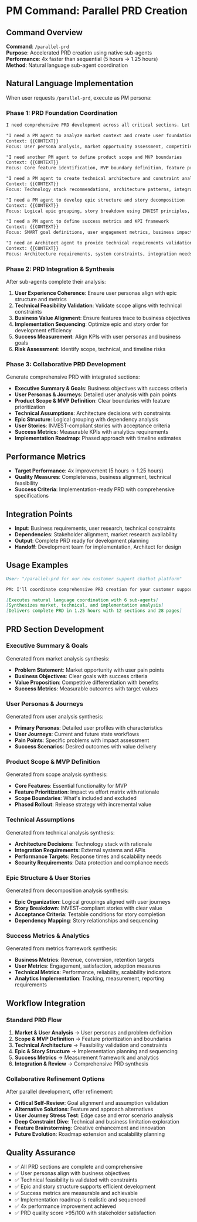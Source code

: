 # PM Command: Parallel PRD Creation

## Command Overview
**Command**: `/parallel-prd`  
**Purpose**: Accelerated PRD creation using native sub-agents  
**Performance**: 4x faster than sequential (5 hours → 1.25 hours)  
**Method**: Natural language sub-agent coordination

## Natural Language Implementation

When user requests `/parallel-prd`, execute as PM persona:

### Phase 1: PRD Foundation Coordination

```markdown
I need comprehensive PRD development across all critical sections. Let me coordinate with specialized PM agents to ensure thorough coverage and quality.

"I need a PM agent to analyze market context and create user foundation
Context: {{CONTEXT}}
Focus: User persona analysis, market opportunity assessment, competitive landscape, user journey mapping, pain point identification, and business value proposition creation"

"I need another PM agent to define product scope and MVP boundaries
Context: {{CONTEXT}}
Focus: Core feature identification, MVP boundary definition, feature prioritization matrix, phased rollout strategy, technical complexity assessment, and resource requirement analysis"

"I need a PM agent to create technical architecture and constraint analysis
Context: {{CONTEXT}}
Focus: Technology stack recommendations, architecture patterns, integration requirements, scalability considerations, deployment strategy, and technical constraint documentation"

"I need a PM agent to develop epic structure and story decomposition
Context: {{CONTEXT}}
Focus: Logical epic grouping, story breakdown using INVEST principles, dependency analysis, implementation sequencing, acceptance criteria frameworks, and testing alignment"

"I need a PM agent to define success metrics and KPI framework
Context: {{CONTEXT}}
Focus: SMART goal definitions, user engagement metrics, business impact measurements, technical performance indicators, A/B testing strategy, and success milestones"

"I need an Architect agent to provide technical requirements validation
Context: {{CONTEXT}}
Focus: Architecture requirements, system constraints, integration needs, performance requirements, and technical feasibility validation"
```

### Phase 2: PRD Integration & Synthesis

After sub-agents complete their analysis:

1. **User Experience Coherence**: Ensure user personas align with epic structure and metrics
2. **Technical Feasibility Validation**: Validate scope aligns with technical constraints
3. **Business Value Alignment**: Ensure features trace to business objectives
4. **Implementation Sequencing**: Optimize epic and story order for development efficiency
5. **Success Measurement**: Align KPIs with user personas and business goals
6. **Risk Assessment**: Identify scope, technical, and timeline risks

### Phase 3: Collaborative PRD Development

Generate comprehensive PRD with integrated sections:
- **Executive Summary & Goals**: Business objectives with success criteria
- **User Personas & Journeys**: Detailed user analysis with pain points
- **Product Scope & MVP Definition**: Clear boundaries with feature prioritization
- **Technical Assumptions**: Architecture decisions with constraints
- **Epic Structure**: Logical grouping with dependency analysis
- **User Stories**: INVEST-compliant stories with acceptance criteria
- **Success Metrics**: Measurable KPIs with analytics requirements
- **Implementation Roadmap**: Phased approach with timeline estimates

## Performance Metrics

- **Target Performance**: 4x improvement (5 hours → 1.25 hours)
- **Quality Measures**: Completeness, business alignment, technical feasibility
- **Success Criteria**: Implementation-ready PRD with comprehensive specifications

## Integration Points

- **Input**: Business requirements, user research, technical constraints
- **Dependencies**: Stakeholder alignment, market research availability
- **Output**: Complete PRD ready for development planning
- **Handoff**: Development team for implementation, Architect for design

## Usage Examples

```markdown
User: "/parallel-prd for our new customer support chatbot platform"

PM: I'll coordinate comprehensive PRD creation for your customer support chatbot platform. Let me engage specialized PM agents for parallel development...

[Executes natural language coordination with 6 sub-agents]
[Synthesizes market, technical, and implementation analysis]
[Delivers complete PRD in 1.25 hours with 12 sections and 28 pages]
```

## PRD Section Development

### Executive Summary & Goals
Generated from market analysis synthesis:
- **Problem Statement**: Market opportunity with user pain points
- **Business Objectives**: Clear goals with success criteria
- **Value Proposition**: Competitive differentiation with benefits
- **Success Metrics**: Measurable outcomes with target values

### User Personas & Journeys
Generated from user analysis synthesis:
- **Primary Personas**: Detailed user profiles with characteristics
- **User Journeys**: Current and future state workflows
- **Pain Points**: Specific problems with impact assessment
- **Success Scenarios**: Desired outcomes with value delivery

### Product Scope & MVP Definition
Generated from scope analysis synthesis:
- **Core Features**: Essential functionality for MVP
- **Feature Prioritization**: Impact vs effort matrix with rationale
- **Scope Boundaries**: What's included and excluded
- **Phased Rollout**: Release strategy with incremental value

### Technical Assumptions
Generated from technical analysis synthesis:
- **Architecture Decisions**: Technology stack with rationale
- **Integration Requirements**: External systems and APIs
- **Performance Targets**: Response times and scalability needs
- **Security Requirements**: Data protection and compliance needs

### Epic Structure & User Stories
Generated from decomposition analysis synthesis:
- **Epic Organization**: Logical groupings aligned with user journeys
- **Story Breakdown**: INVEST-compliant stories with clear value
- **Acceptance Criteria**: Testable conditions for story completion
- **Dependency Mapping**: Story relationships and sequencing

### Success Metrics & Analytics
Generated from metrics framework synthesis:
- **Business Metrics**: Revenue, conversion, retention targets
- **User Metrics**: Engagement, satisfaction, adoption measures
- **Technical Metrics**: Performance, reliability, scalability indicators
- **Analytics Implementation**: Tracking, measurement, reporting requirements

## Workflow Integration

### Standard PRD Flow
1. **Market & User Analysis** → User personas and problem definition
2. **Scope & MVP Definition** → Feature prioritization and boundaries
3. **Technical Architecture** → Feasibility validation and constraints
4. **Epic & Story Structure** → Implementation planning and sequencing
5. **Success Metrics** → Measurement framework and analytics
6. **Integration & Review** → Comprehensive PRD synthesis

### Collaborative Refinement Options
After parallel development, offer refinement:
- **Critical Self-Review**: Goal alignment and assumption validation
- **Alternative Solutions**: Feature and approach alternatives
- **User Journey Stress Test**: Edge case and error scenario analysis
- **Deep Constraint Dive**: Technical and business limitation exploration
- **Feature Brainstorming**: Creative enhancement and innovation
- **Future Evolution**: Roadmap extension and scalability planning

## Quality Assurance

- ✅ All PRD sections are complete and comprehensive
- ✅ User personas align with business objectives
- ✅ Technical feasibility is validated with constraints
- ✅ Epic and story structure supports efficient development
- ✅ Success metrics are measurable and achievable
- ✅ Implementation roadmap is realistic and sequenced
- ✅ 4x performance improvement achieved
- ✅ PRD quality score >95/100 with stakeholder satisfaction
